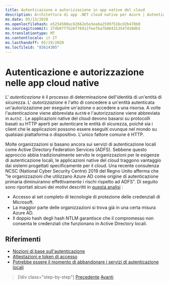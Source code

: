 ```yaml
---
title: Autenticazione e autorizzazione in app native del cloud
description: Architettura di app .NET cloud native per Azure | Autenticazione e autorizzazione nelle app cloud native
ms.date: 05/13/2020
ms.openlocfilehash: e5254560ac82662e5e3ea6a25997516cd2b478b0
ms.sourcegitcommit: 27db07ffb26f76912feefba7b884313547410db5
ms.translationtype: MT
ms.contentlocale: it-IT
ms.lasthandoff: 05/19/2020
ms.locfileid: "83614305"
---
```

# <a name="authentication-and-authorization-in-cloud-native-apps"></a>Autenticazione e autorizzazione nelle app cloud native

L' *autenticazione* è il processo di determinazione dell'identità di un'entità di sicurezza. L' *autorizzazione* è l'atto di concedere a un'entità autenticata un'autorizzazione per eseguire un'azione o accedere a una risorsa. A volte l'autenticazione viene abbreviata `AuthN` e l'autorizzazione viene abbreviata in `AuthZ` . Le applicazioni native del cloud devono basarsi su protocolli basati su HTTP aperti per autenticare le entità di sicurezza, poiché sia i client che le applicazioni possono essere eseguiti ovunque nel mondo su qualsiasi piattaforma o dispositivo. L'unico fattore comune è HTTP.

Molte organizzazioni si basano ancora sui servizi di autenticazione locali come Active Directory Federation Services (ADFS). Sebbene questo approccio abbia tradizionalmente servito le organizzazioni per le esigenze di autenticazione locali, le applicazioni native del cloud traggono vantaggio dai sistemi progettati specificamente per il cloud. Una recente consulenza NCSC (National Cyber Security Centre) 2019 del Regno Unito afferma che "le organizzazioni che utilizzano Azure AD come origine di autenticazione primaria diminuiranno effettivamente i rischi rispetto ad ADFS". Di seguito sono riportati alcuni dei motivi descritti in [questa analisi](https://oxfordcomputergroup.com/resources/o365-security-native-cloud-authentication/) :

- Accesso al set completo di tecnologie di protezione delle credenziali di Microsoft.
- La maggior parte delle organizzazioni si trova già in una certa misura Azure AD.
- Il doppio hash degli hash NTLM garantisce che il compromesso non consenta le credenziali che funzionano in Active Directory locali.

## <a name="references"></a>Riferimenti

- [Nozioni di base sull'autenticazione](https://docs.microsoft.com/azure/active-directory/develop/authentication-scenarios)
- [Attestazioni e token di accesso](https://docs.microsoft.com/azure/active-directory/develop/access-tokens)
- [Potrebbe essere il momento di abbandonare i servizi di autenticazione locali](https://oxfordcomputergroup.com/resources/o365-security-native-cloud-authentication/)

>[!div class="step-by-step"]
>[Precedente](identity.md) 
> [Avanti](azure-active-directory.md)
